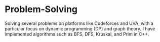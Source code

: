 # Problem-Solving
Solving several problems on platforms like Codeforces and UVA, with a particular focus on dynamic programming (DP) and graph theory. I have implemented algorithms such as BFS, DFS, Kruskal, and Prim in C++.

